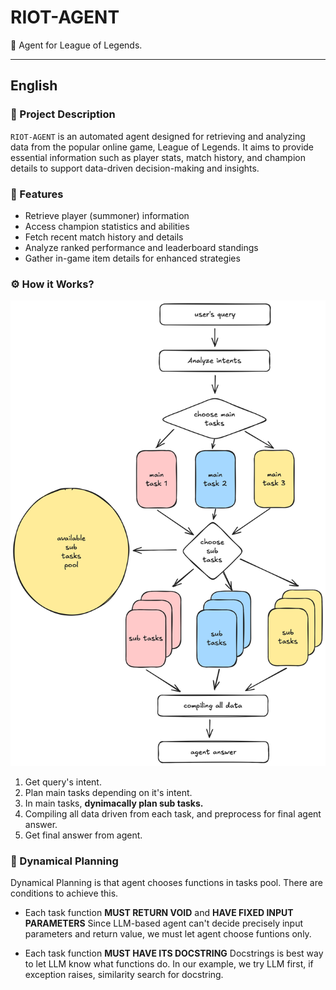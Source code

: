 # RIOT-AGENT

🤖 Agent for League of Legends.

---

## English

### 📜 Project Description
`RIOT-AGENT` is an automated agent designed for retrieving and analyzing data from the popular online game, League of Legends. It aims to provide essential information such as player stats, match history, and champion details to support data-driven decision-making and insights.

### 🦜 Features
- Retrieve player (summoner) information
- Access champion statistics and abilities
- Fetch recent match history and details
- Analyze ranked performance and leaderboard standings
- Gather in-game item details for enhanced strategies

### ⚙️ How it Works?

![Pipeline Diagram](./docs/images/pipeline.png)

1. Get query's intent.
2. Plan main tasks depending on it's intent.
3. In main tasks, **dynimacally plan sub tasks.**
4. Compiling all data driven from each task, and preprocess for final agent answer.
5. Get final answer from agent.

### 📝 Dynamical Planning

Dynamical Planning is that agent chooses functions in tasks pool.
There are conditions to achieve this.

- Each task function **MUST RETURN VOID** and **HAVE FIXED INPUT PARAMETERS**
Since LLM-based agent can't decide precisely input parameters and return value, we must let agent choose funtions only.

- Each task function **MUST HAVE ITS DOCSTRING**
Docstrings is best way to let LLM know what functions do.
In our example, we try LLM first, if exception raises, similarity search for docstring.
